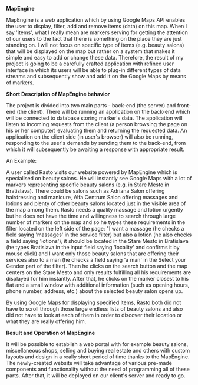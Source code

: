 **MapEngine**

MapEngine is a web application which by using Google Maps API enables the user to display, filter, add and remove items (data) on this map. When I say 'items', what I really mean are markers serving for getting the attention of our users to the fact that there is something on the place they are just standing on. I will not focus on specific type of items (e.g. beauty salons) that will be displayed on the map but rather on a system that makes it simple and easy to add or change these data. Therefore, the result of my project is going to be a carefully crafted application with refined user interface in which its users will be able to plug-in different types of data streams and subsequently show and add it on the Google Maps by means of markers.

**Short Description of MapEngine behavior**

The project is divided into two main parts - back-end (the server) and front-end (the client). There will be running an application on the back-end which will be connected to database storing marker's data. The application will listen to incoming requests from the client (a person browsing the page on his or her computer) evaluating them and returning the requested data. An application on the client side (in user's browser) will also be running, responding to the user's demands by sending them to the back-end, from which it will subsequently be awaiting a response with appropriate result.

An Example:  

A user called Rasto visits our website powered by MapEngine which is specialised on beauty salons. He will instantly see Google Maps with a lot of markers representing specific beauty salons (e.g. in Stare Mesto in Bratislava). There could be salons such as Adriana Salon offering hairdressing and manicure, Alfa Centrum Salon offering massages and lotions and plenty of other beauty salons located just in the visible area of the map among them. Rasto needs a quality massage and lotion urgently but he does not have the time and willingness to search through large number of markers on the map and so he types these requirements in the filter located on the left side of the page: "I want a massage (he checks a field saying 'massages' in the service filter) but also a lotion (he also checks a field saying 'lotions'), it should be located in the Stare Mesto in Bratislava (he types Bratislava in the input field saying 'locality' and confirms it by mouse click) and I want only those beauty salons that are offering their services also to a man (he checks a field saying 'a man' in the Select your Gender part of the filter). Then he clicks on the search button and the map centers on the Stare Mesto and only results fulfilling all his requirements  are displayed for him instantly. After that, he clicks on the marker closest to his flat and a small window with additional information (such as opening hours, phone number, address, etc.) about the selected beauty salon opens up.

By using Google Maps for displaying specified items, Rasto both did not have to scroll through those large endless lists of beauty salons and also did not have to look at each of them in order to discover their location or what they are really offering him.

**Result and Operation of MapEngine**

It will be possible to establish a web portal with for example beauty salons, miscellaneous shops, selling and buying real estate and others with custom layouts and design in a really short period of time thanks to the MapEngine. The newly-created website will take advantage of various pre-made components and functionality without the need of programming all of these parts. After that, it will be deployed on our client's server and ready to go.
